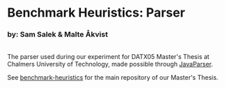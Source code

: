 # Benchmark Heuristics: Parser
### by: Sam Salek & Malte Åkvist

\
The parser used during our experiment for DATX05 Master's Thesis at Chalmers University of Technology, made possible through [JavaParser](https://github.com/javaparser/javaparser).


See [benchmark-heuristics](https://github.com/sam-salek/benchmark-heuristics) for the main repository of our Master's Thesis.
